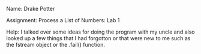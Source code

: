 Name: Drake Potter

Assignment: Process a List of Numbers: Lab 1

Help: I talked over some ideas for doing the program with my uncle and also looked up a few things that I had forgotton or that were new to me such as the fstream object or the .fail() function.
